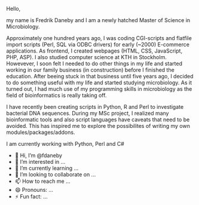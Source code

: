 Hello,

my name is Fredrik Daneby and I am a newly hatched Master of Science in Microbiology.

Approximately one hundred years ago, I was coding CGI-scripts and flatfile import scripts (Perl, SQL via ODBC drivers) for early (~2000) E-commerce applications. As frontend,
I created webpages (HTML, CSS, JavaScript, PHP, ASP). I also studied computer science at KTH in Stockholm. Howevever, I soon felt I needed to do other things in my life and started
working in our family business (in construction) before I finished the education. After beeing stuck in that business until five years ago, I decided to do something useful with my life
and started studying microbiology. As it turned out, I had much use of my programming skills in microbiology as the field of bioinformatics is really taking off.

I have recently been creating scripts in Python, R and Perl to investigate bacterial DNA sequences. During my MSc project, I realized many bioinformatic tools and also script languages have 
caveats that need to be avoided. This has inspired me to explore the possibilites of writing my own modules/packages/addons.

I am currently working with Python, Perl and C#

- 👋 Hi, I’m @fdaneby 
- 👀 I’m interested in ...
- 🌱 I’m currently learning ...  
- 💞️ I’m looking to collaborate on ...
- 📫 How to reach me ...
- 😄 Pronouns: ...
- ⚡ Fun fact: ...

<!---
fdaneby/fdaneby is a ✨ special ✨ repository because its `README.md` (this file) appears on your GitHub profile.
You can click the Preview link to take a look at your changes.
--->
